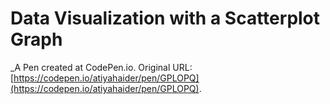 # Data Visualization with a Scatterplot Graph
 _A Pen created at CodePen.io. Original URL: [https://codepen.io/atiyahaider/pen/GPLOPQ](https://codepen.io/atiyahaider/pen/GPLOPQ).

 